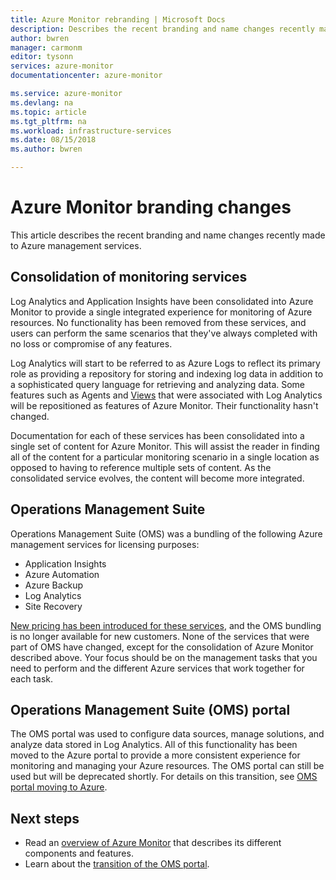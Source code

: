 ```yaml
---
title: Azure Monitor rebranding | Microsoft Docs
description: Describes the recent branding and name changes recently made to Azure management services.
author: bwren
manager: carmonm
editor: tysonn
services: azure-monitor
documentationcenter: azure-monitor

ms.service: azure-monitor
ms.devlang: na
ms.topic: article
ms.tgt_pltfrm: na
ms.workload: infrastructure-services
ms.date: 08/15/2018
ms.author: bwren

---
```


# Azure Monitor branding changes
This article describes the recent branding and name changes recently made to Azure management services. 

## Consolidation of monitoring services
Log Analytics and Application Insights have been consolidated into Azure Monitor to provide a single integrated experience for monitoring of Azure resources. No functionality has been removed from these services, and users can perform the same scenarios that they've always completed with no loss or compromise of any features.

Log Analytics will start to be referred to as Azure Logs to reflect its primary role as providing a repository for storing and indexing log data in addition to a sophisticated query language for retrieving and analyzing data. Some features such as Agents and [Views](../log-analytics/log-analytics-view-designer.md) that were associated with Log Analytics will be repositioned as features of Azure Monitor. Their functionality hasn't changed. 

Documentation for each of these services has been consolidated into a single set of content for Azure Monitor. This will assist the reader in finding all of the content for a particular monitoring scenario in a single location as opposed to having to reference multiple sets of content. As the consolidated service evolves, the content will become more integrated.


## Operations Management Suite
Operations Management Suite (OMS) was a bundling of the following Azure management services for licensing purposes:

- Application Insights
- Azure Automation
- Azure Backup
- Log Analytics
- Site Recovery

[New pricing has been introduced for these services](https://azure.microsoft.com/blog/introducing-a-new-way-to-purchase-azure-monitoring-services/), and the OMS bundling is no longer available for new customers. None of the services that were part of OMS have changed, except for the consolidation of Azure Monitor described above. Your focus should be on the management tasks that you need to perform and the different Azure services that work together for each task.

## Operations Management Suite (OMS) portal
The OMS portal was used to configure data sources, manage solutions, and analyze data stored in Log Analytics. All of this functionality has been moved to the Azure portal to provide a more consistent experience for monitoring and managing your Azure resources. The OMS portal can still be used but will be deprecated shortly. For details on this transition, see [OMS portal moving to Azure](../log-analytics/log-analytics-oms-portal-transition.md).


## Next steps

- Read an [overview of Azure Monitor](overview.md) that describes its different components and features.
- Learn about the [transition of the OMS portal](../log-analytics/log-analytics-oms-portal-transition.md).